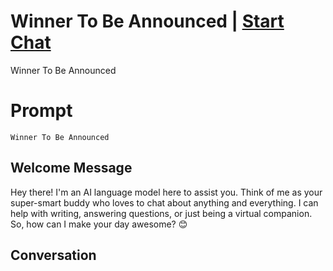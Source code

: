 

# Winner To Be Announced | [Start Chat](https://gptcall.net/chat.html?data=%7B%22contact%22%3A%7B%22id%22%3A%22NaMmedtIY6XwNRKQfMwrh%22%2C%22flow%22%3Atrue%7D%7D)
Winner To Be Announced

# Prompt

```
Winner To Be Announced 
```

## Welcome Message
Hey there! I'm an AI language model here to assist you. Think of me as your super-smart buddy who loves to chat about anything and everything. I can help with writing, answering questions, or just being a virtual companion. So, how can I make your day awesome? 😊

## Conversation



